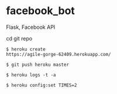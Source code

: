 # facebook_bot
Flask, Facebook API

cd git repo

```
$ heroku create
https://agile-gorge-62409.herokuapp.com/
```
```
$ git push heroku master
```
```
$ heroku logs -t -a
```
```
$ heroku config:set TIMES=2
```

